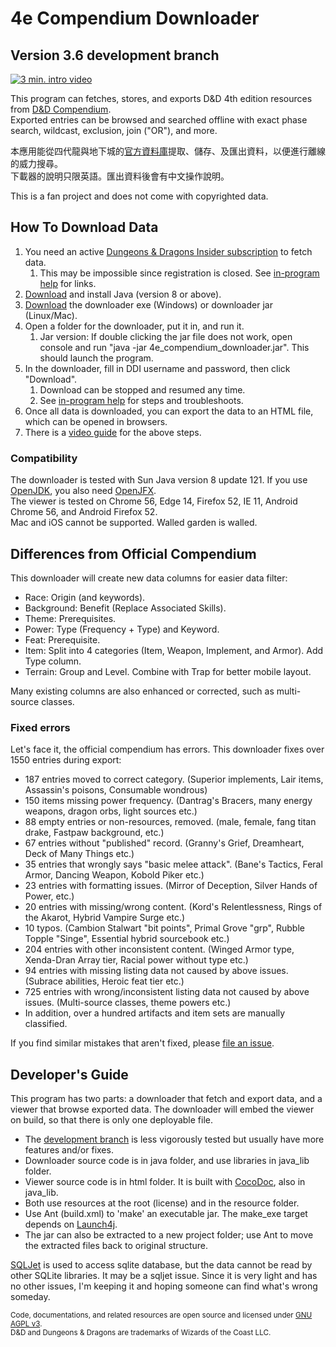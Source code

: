 # 4e Compendium Downloader #

## Version 3.6 development branch ##

[![3 min. intro video](https://raw.githubusercontent.com/Sheep-y/trpg-dnd-4e-db/master/res/img/Frontpage.jpg)](https://youtu.be/aNDze9Ok5fE)

This program can fetches, stores, and exports D&D 4th edition resources from [D&D Compendium](http://www.wizards.com/dndinsider/compendium/database.aspx). <br/>
Exported entries can be browsed and searched offline with exact phase search, wildcast, exclusion, join ("OR"), and more.

本應用能從四代龍與地下城的[官方資料庫](http://www.wizards.com/dndinsider/compendium/database.aspx)提取、儲存、及匯出資料，以便進行離線的威力搜尋。<br/>
下載器的說明只限英語。匯出資料後會有中文操作說明。

This is a fan project and does not come with copyrighted data.

## How To Download Data ##

1. You need an active [Dungeons & Dragons Insider subscription](http://ddi.wizards.com/) to fetch data.
   1. This may be impossible since registration is closed. See [in-program help](http://htmlpreview.github.io/?https://github.com/Sheep-y/trpg-dnd-4e-db/blob/development/res/downloader_about.html#faq) for links.
2. [Download](http://www.java.com/) and install Java (version 8 or above).
3. [Download](https://github.com/Sheep-y/trpg-dnd-4e-db/releases/) the downloader exe (Windows) or downloader jar (Linux/Mac).
4. Open a folder for the downloader, put it in, and run it.
   1. Jar version: If double clicking the jar file does not work, open console and run "java -jar 4e_compendium_downloader.jar". This should launch the program.
5. In the downloader, fill in DDI username and password, then click "Download".
   1. Download can be stopped and resumed any time.
   2. See [in-program help](http://htmlpreview.github.io/?https://github.com/Sheep-y/trpg-dnd-4e-db/blob/development/res/downloader_about.html) for steps and troubleshoots.
6. Once all data is downloaded, you can export the data to an HTML file, which can be opened in browsers.
7. There is a [video guide](https://youtu.be/aNDze9Ok5fE) for the above steps.

### Compatibility ###

The downloader is tested with Sun Java version 8 update 121.
If you use [OpenJDK](http://openjdk.java.net/), you also need [OpenJFX](http://openjdk.java.net/projects/openjfx/). <br/>
The viewer is tested on Chrome 56, Edge 14, Firefox 52, IE 11, Android Chrome 56, and Android Firefox 52. <br/>
Mac and iOS cannot be supported.  Walled garden is walled.

## Differences from Official Compendium ##

This downloader will create new data columns for easier data filter:

* Race: Origin (and keywords).
* Background: Benefit (Replace Associated Skills).
* Theme: Prerequisites.
* Power: Type (Frequency + Type) and Keyword.
* Feat: Prerequisite.
* Item: Split into 4 categories (Item, Weapon, Implement, and Armor). Add Type column.
* Terrain: Group and Level.  Combine with Trap for better mobile layout.

Many existing columns are also enhanced or corrected, such as multi-source classes.

### Fixed errors ###

Let's face it, the official compendium has errors.
This downloader fixes over 1550 entries during export:

* 187 entries moved to correct category. (Superior implements, Lair items, Assassin's poisons, Consumable wondrous)
* 150 items missing power frequency. (Dantrag's Bracers, many energy weapons, dragon orbs, light sources etc.)
* 88 empty entries or non-resources, removed. (male, female, fang titan drake, Fastpaw background, etc.)
* 67 entries without "published" record. (Granny's Grief, Dreamheart, Deck of Many Things etc.)
* 35 entries that wrongly says "basic melee attack". (Bane's Tactics, Feral Armor, Dancing Weapon, Kobold Piker etc.)
* 23 entries with formatting issues. (Mirror of Deception, Silver Hands of Power, etc.)
* 20 entries with missing/wrong content. (Kord's Relentlessness, Rings of the Akarot, Hybrid Vampire Surge etc.)
* 10 typos. (Cambion Stalwart "bit points", Primal Grove "grp", Rubble Topple "Singe", Essential hybrid sourcebook etc.)
* 204 entries with other inconsistent content. (Winged Armor type, Xenda-Dran Array tier, Racial power without type etc.)
* 94 entries with missing listing data not caused by above issues. (Subrace abilities, Heroic feat tier etc.)
* 725 entries with wrong/inconsistent listing data not caused by above issues. (Multi-source classes, theme powers etc.)
* In addition, over a hundred artifacts and item sets are manually classified.

If you find similar mistakes that aren't fixed, please [file an issue](https://github.com/Sheep-y/trpg-dnd-4e-db/issues/).

## Developer's Guide ##

This program has two parts: a downloader that fetch and export data, and a viewer that browse exported data.
The downloader will embed the viewer on build, so that there is only one deployable file.

* The [development branch](https://github.com/Sheep-y/trpg-dnd-4e-db/tree/development) is less vigorously tested but usually have more features and/or fixes.
* Downloader source code is in java folder, and use libraries in java_lib folder.
* Viewer source code is in html folder.  It is built with [CocoDoc](https://github.com/Sheep-y/CocoDoc/), also in java_lib.
* Both use resources at the root (license) and in the resource folder.
* Use Ant (build.xml) to 'make' an executable jar.  The make_exe target depends on [Launch4j](http://launch4j.sourceforge.net/).
* The jar can also be extracted to a new project folder; use Ant to move the extracted files back to original structure.

[SQLJet](https://sqljet.com/) is used to access sqlite database, but the data cannot be read by other SQLite libraries.
It may be a sqljet issue.
Since it is very light and has no other issues, I'm keeping it and hoping someone can find what's wrong someday.

<small>
Code, documentations, and related resources are open source and licensed under <a href="https://www.gnu.org/licenses/agpl-3.0.en.html">GNU AGPL v3</a>. <br/>
D&D and Dungeons & Dragons are trademarks of Wizards of the Coast LLC.
</small>